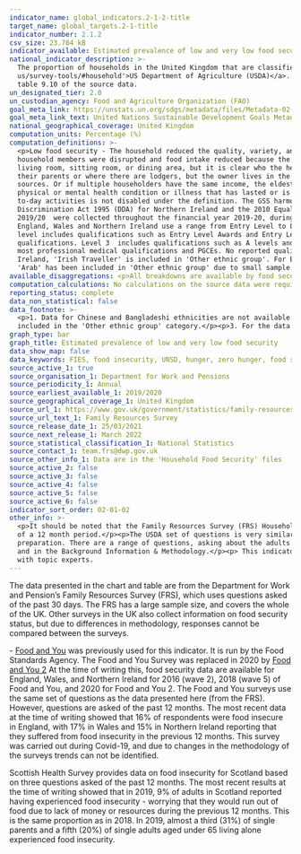 ```yaml
---
indicator_name: global_indicators.2-1-2-title
target_name: global_targets.2-1-title
indicator_number: 2.1.2
csv_size: 23.704 kB
indicator_available: Estimated prevalence of low and very low food security in households in the United Kingdom
national_indicator_description: >-
  The proportion of households in the United Kingdom that are classified and having low or very low food security. The questions used are based on a suite of food security questions developed by the <a href='https://www.ers.usda.gov/topics/food-nutrition-assistance/food-security-in-the-
  us/survey-tools/#household'>US Department of Agriculture (USDA)</a>. Questions are asked of the ‘last 30 days'. This is an important difference to the UN metadata and other UK measures of food insecurity, which use questions based on ‘the last 12 months’. The question set is presented in
  table 9.10 of the source data.
un_designated_tier: 2.0
un_custodian_agency: Food and Agriculture Organization (FAO)
goal_meta_link: https://unstats.un.org/sdgs/metadata/files/Metadata-02-01-02.pdf
goal_meta_link_text: United Nations Sustainable Development Goals Metadata (PDF 426 KB)
national_geographical_coverage: United Kingdom
computation_units: Percentage (%)
computation_definitions: >-
  <p>Low food security - The household reduced the quality, variety, and desirability of their diets, but the quantity of food intake and normal eating patterns were not substantially disrupted.</p><p>Very low food security - At times during the last 30 days, eating patterns of one or more
  household members were disrupted and food intake reduced because the household lacked money and other resources for food.</p><p>Household - One person living alone or a group of people (not necessarily related) living at the same address. These people share cooking facilities and share a
  living room, sitting room, or dining area, but it is clear who the head of the household is.</p><p>Households being shared on an equal basis are not included. For example, a house shared by a group of professionals is not included. However, households where adult children are living with
  their parents or where there are lodgers, but the owner lives in the household are included.</p><p>Head of household - The sole householder (i.e. the person who owns or rents the accommodation). Or if there are multiple householders, the person with the highest personal income from all
  sources. Or if multiple householders have the same income, the eldest.</p><p>Disability Status - The <a href='https://gss.civilservice.gov.uk/policy-store/measuring-disability-for-the-equality-act-2010'>(GSS) harmonised "core" definition</a> identifies a person as disabled if they have a
  physical or mental health condition or illness that has lasted or is expected to last 12 months or more. It must reduce their ability to carry-out day-to-day activities. It is important to note that a person who has a long-term illness that does not reduce their ability to carry-out day-
  to-day activities is not disabled under the definition. The GSS harmonised questions are asked of the respondent in the survey, meaning that disability status is self-reported. The GSS definition is designed to reflect the definitions that appear in legal terms in the Disability
  Discrimination Act 1995 (DDA) for Northern Ireland and the 2010 Equality Act for Great Britain.</p><p>State Pension age - From 6 April 2010, the State Pension age has been increasing gradually for women, and since December 2018 has been increasing for both men and women. These data for
  2019/20  were collected throughout the financial year 2019-20, during which the State Pension age for both men and women increased from 65 years 2 months to 65 years 8 months.</p><p>Highest qualification - Educational attainment is measured by the highest level of qualification achieved.
  England, Wales and Northern Ireland use a range from Entry Level to Level 8. Scottish qualifications use a range from 1 to 12, but have been converted to the England, Wales and Northern Ireland system using an <a href='https://www.sqa.org.uk/sqa/64561.html'>equivalency chart</a>. Entry
  level includes qualifications such as Entry Level Awards and Entry Level Functional Skills.  Level 1 includes qualifications such as GCSEs (grades 1-3/G-D) and Scottish National 4 qualifications. Level 2 includes qualifications such as GCSEs (grade 4/C and above) and Scottish National 5
  qualifications. Level 3  includes qualifications such as A levels and Scottish Highers. Level 4 or higher covers a range of further education and university qualifications, including undergraduate degrees (such as BA, BSc, LLB), Master's degrees, doctoral qualifications (such as PhDs),
  most professional medical qualifications and PGCEs. No reported qualifications covers qualifications where the exact type or level could not be established during the interview.</p><p>Ethnic group - Sample sizes for 'Gypsy, Traveller or Irish Traveller' are small, so for Northern
  Ireland, 'Irish Traveller' is included in 'Other ethnic group'. For England, Wales and Scotland, 'Gypsy or Irish Traveller' is included in 'White'. It is not possible to disaggregate Mixed/multiple ethnic group due to differences in data collection of the country specific questions.
  'Arab' has been included in 'Other ethnic group' due to small sample sizes.</p>
available_disaggregations: <p>All breakdowns are available by food security level. The source dataset also gives data for high and moderate food security</p><p>Age - The age group of the head of the household. Whether the head of household is above or below State Pension age is also available in 'Tenure by age'. Number of adults above and below State Pension age for households without children is also available in the source dataset </p><p> Age group – Whether the head of household is working age or State Pension age. Age group by Tenure is available.</p><p>Sex – Sex is not shown here as data are collected at the household level. However, some data on sex is available in the source data for single adult households without children.</p><p>Country and Region – Country and region of residence. Region is only available when England is selected for Country.</p><p>Ethnic group and Ethnicity – Ethnic group and (for the Asian/Asian British ethnic group) Ethnicity of the head of the household</p><p>Highest qualification – the highest qualification level of the head of the household.</p><p>Household composition breakdowns – These give the presence or absence of key groups (children, adults over the State Pension age, disabled adults, and unemployed adults under State Pension age). 'Household composition – disabled adults', also gives the number of disabled adults present.</p><p>Number of adults and Number of children – these are only available when 'Household composition – children present' is selected.</p><p>State support – Further breakdowns of State support are available in the source data. </p><p>Tenure – Tenure is available in conjunction with Age group.</p><p>Total gross weekly income. </p>
computation_calculations: No calculations on the source data were required.
reporting_status: complete
data_non_statistical: false
data_footnote: >-
  <p>1. Data for Chinese and Bangladeshi ethnicities are not available due to small sample sizes (Less than 100).</p><p>2. For respondents in Great Britain, 'Gypsy or Irish traveller ' is included in the 'White' ethnic category. For Northern Ireland respondents, 'Irish traveller' is
  included in the 'Other ethnic group' category.</p><p>3. For the data reference year the state pension age for men and women was 64 years 8 months.
graph_type: bar
graph_title: Estimated prevalence of low and very low food security
data_show_map: false
data_keywords: FIES, food insecurity, UNSD, hunger, zero hunger, food security
source_active_1: true
source_organisation_1: Department for Work and Pensions
source_periodicity_1: Annual
source_earliest_available_1: 2019/2020
source_geographical_coverage_1: United Kingdom
source_url_1: https://www.gov.uk/government/statistics/family-resources-survey-financial-year-2019-to-2020
source_url_text_1: Family Resources Survey
source_release_date_1: 25/03/2021
source_next_release_1: March 2022
source_statistical_classification_1: National Statistics
source_contact_1: team.frs@dwp.gov.uk
source_other_info_1: Data are in the 'Household Food Security' files
source_active_2: false
source_active_3: false
source_active_4: false
source_active_5: false
source_active_6: false
indicator_sort_order: 02-01-02
other_info: >-
  <p>It should be noted that the Family Resources Survey (FRS) Household Food Security questions cover the 30 days prior to interview, not the previous 12 months, as is the case in many other surveys. Direct comparisons cannot be made between these data and those based on questions asked
  of a 12 month period.</p><p>The USDA set of questions is very similar to the FIES (Food Insecurity Experience Scale) set, which is used for international comparisons.</p><p>Questions on food security are answered by the person in the household who knows the most about food purchasing and
  preparation. There are a range of questions, asking about the adults within the household. The questions do not directly ask about the food security status of children.</p><p>Further information on the questions posed can be found in the 'Guidance' and table 9.10 tabs of the source data,
  and in the Background Information & Methodology.</p><p> This indicator is being used as an approximation of the UN SDG Indicator. Where possible, we will work to identify or develop UK data to meet the global indicator specification. This indicator has been identified in collaboration
  with topic experts.
---
```

<p>The data presented in the chart and table are from the Department for Work and Pension’s Family Resources Survey (FRS), which uses questions asked of the past 30 days. The FRS has a large sample size, and covers the whole of the UK. Other surveys in the UK also collect information on food security status, but due to differences in methodology, responses cannot be compared between the surveys.</p><p>- <a href='https://www.food.gov.uk/research/food-and-you'>Food and You</a> was previously used for this indicator. It is run by the Food Standards Agency. The Food and You Survey was replaced in 2020 by <a href='https://www.food.gov.uk/research/food-and-you-2/food-and-you-2-wave-1'>Food and You 2</a>  At the time of writing this, food security data are available for England, Wales, and Northern Ireland for 2016 (wave 2), 2018 (wave 5) of Food and You, and 2020 for Food and You 2. The Food and You surveys use the same set of questions as the data presented here (from the FRS). However, questions are asked of the past 12 months. The most recent data at the time of writing showed that 16% of respondents were food insecure in England, with 17% in Wales and 15% in Northern Ireland reporting that they suffered from food insecurity in the previous 12 months. This survey was carried out during Covid-19, and due to changes in the methodology of the surveys trends can not be identified.</p><p.- The <a href='https://www.gov.scot/publications/scottish-health-survey-2019-summary-report/pages/8/'>Scottish Health Survey</a> provides data on food insecurity for Scotland based on three questions asked of the past 12 months. The most recent results at the time of writing showed that in 2019, 9% of adults in Scotland reported having experienced food insecurity - worrying that they would run out of food due to lack of money or resources during the previous 12 months. This is the same proportion as in 2018. In 2019, almost a third (31%) of single parents and a fifth (20%) of single adults aged under 65 living alone experienced food insecurity.</p><p>